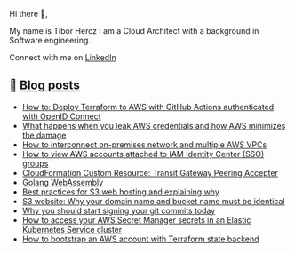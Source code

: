 Hi there 👋,

My name is Tibor Hercz I am a Cloud Architect with a background in Software engineering.

Connect with me on [LinkedIn](https://www.linkedin.com/in/tiborhercz/)

## 📝 [Blog posts](https://tiborhercz.com/)

- [How to: Deploy Terraform to AWS with GitHub Actions authenticated with OpenID Connect](https://tiborhercz.com/how-to-deploy-terraform-to-aws-with-github-actions-authenticated-with-openid-connect/)
- [What happens when you leak AWS credentials and how AWS minimizes the damage ](https://tiborhercz.com/what-happens-when-you-leak-aws-credentials-and-how-aws-minimizes-the-damage/)
- [How to interconnect on-premises network and multiple AWS VPCs](https://tiborhercz.com/how-to-interconnect-on-premises-network-and-multiple-aws-vpcs/)
- [How to view AWS accounts attached to IAM Identity Center (SSO) groups ](https://tiborhercz.com/how-to-view-aws-accounts-attached-to-iam-identity-center-sso-groups/)
- [CloudFormation Custom Resource: Transit Gateway Peering Accepter](https://tiborhercz.com/cloudformation-custom-resource-transit-gateway-peering-accepter/)
- [Golang WebAssembly ](https://tiborhercz.com/golang-webassembly/)
- [Best practices for S3 web hosting and explaining why](https://binx.io/blog/2022/02/03/best-practices-for-s3-web-hosting-and-explaining-why/)
- [S3 website: Why your domain name and bucket name must be identical](https://binx.io/blog/2022/01/31/s3-website-hosting-why-your-domain-name-and-bucket-name-must-be-identical/)
- [Why you should start signing your git commits today](https://binx.io/blog/2021/12/06/why-you-should-start-signing-your-git-commits-today/)
- [How to access your AWS Secret Manager secrets in an Elastic Kubernetes Service cluster](https://binx.io/blog/2021/11/03/how-to-access-your-aws-secret-manager-secrets-in-an-elastic-kubernetes-service-cluster/)
- [How to bootstrap an AWS account with Terraform state backend](https://binx.io/blog/2021/10/06/how-to-bootstrap-an-aws-account-with-terraform-state-backend/)
